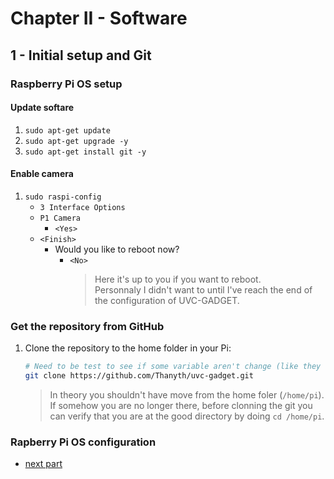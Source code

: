 # Chapter II - Software

## 1 - Initial setup and Git

### Raspberry Pi OS setup

#### Update softare

  1. `sudo apt-get update`     
  1. `sudo apt-get upgrade -y`
  1. `sudo apt-get install git -y`

#### Enable camera

  1. `sudo raspi-config`
     - `3 Interface Options`
     - `P1 Camera`
       - `<Yes>`
     - `<Finish>`
       - Would you like to reboot now?
         - `<No>`
           > Here it's up to you if you want to reboot.  
           > Personnaly I didn't want to until I've reach the end of the configuration of UVC-GADGET.

### Get the repository from GitHub

1. Clone the repository to the home folder in your Pi:  
   ``` bash
   # Need to be test to see if some variable aren't change (like they should have been)
   git clone https://github.com/Thanyth/uvc-gadget.git
   ```  
   > In theory you shouldn't have move from the home foler (`/home/pi`).  
   > If somehow you are no longer there, before clonning the git you can verify that you are at the good directory by doing `cd /home/pi`.

### Rapberry Pi OS configuration

  - [next part](22RaspOSconfigs.md)
